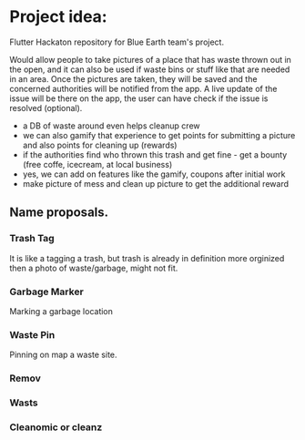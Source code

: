 # Project idea:

Flutter Hackaton repository for Blue Earth team's project.

Would allow people to take pictures of a place that has waste thrown out in the open,  and it can also be used if waste bins or stuff like that are needed in an area. Once the pictures are taken, they will be saved and the concerned authorities will be notified from the app. A live update of the issue will be there on the app, the user can have check if the issue is resolved (optional).

- a DB of waste around even helps cleanup crew
- we can also gamify that experience to get points for submitting a picture and also points for cleaning up (rewards)
- if the authorities find who thrown this trash and get fine - get a bounty (free coffe, icecream, at local business)
- yes, we can add on features like the gamify, coupons after initial work
- make picture of mess and clean up picture to get the additional reward

## Name proposals.

### Trash Tag

It is like a tagging a trash, but trash is already in definition more orginized then a photo of waste/garbage, might not fit.

### Garbage Marker

Marking a garbage location

### Waste Pin

Pinning on map a waste site.

### Remov

### Wasts

### Cleanomic or cleanz


